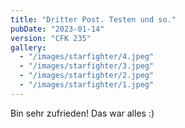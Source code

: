 ```yaml
---
title: "Dritter Post. Testen und so."
pubDate: "2023-01-14"
version: "CFK 235"
gallery:
  - "/images/starfighter/4.jpeg"
  - "/images/starfighter/3.jpeg"
  - "/images/starfighter/2.jpeg"
  - "/images/starfighter/1.jpeg"
---
```


Bin sehr zufrieden! Das war alles :)
